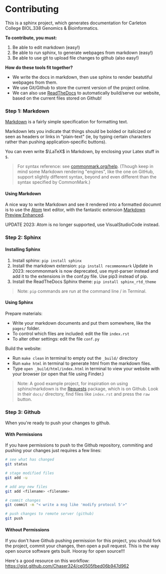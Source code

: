 # Contributing

This is a sphinx project, which generates documentation for Carleton College BIOL.338 Genomics & Bioinformatics.

**To contribute, you must:**

1. Be able to edit markdown (easy!)
2. Be able to run sphinx, to generate webpages from markdown (easy!)
3. Be able to use git to upload file changes to github (also easy!)

**How do these tools fit together?**

- We write the docs in markdown, then use sphinx to render beatutiful webpages from them.
- We use Git/Github to store the current version of the project online.
- We can also use [ReadTheDocs](https://readthedocs.org/) to automatically build/serve our website, based on the current files stored on Github!

### Step 1: Markdown

[Markdown](http://commonmark.org) is a fairly simple specification for formatting text.

Markdown lets you indicate that things should be bolded or italicized or seen as headers or links in "plain-text" (ie, by typing certain characters rather than pushing application-specific buttons).

You can even write $\LaTeX$ in Markdown, by enclosing your Latex stuff in `$`.

> For syntax reference: see [commonmark.org/help](http://commonmark.org/help/). (Though keep in mind some Markdown rendering "engines", like the one on GitHub, support slightly different syntax, beyond and even different than the syntax specified by CommonMark.)


#### Using Markdown

A nice way to write Markdown and see it rendered into a formatted documnt is to use the [Atom](https://atom.io/) text editor, with the fantastic extension [Markdown Preview Enhanced](https://shd101wyy.github.io/markdown-preview-enhanced/#/).

UPDATE 2023: Atom is no longer supported, use VisualStudioCode instead.


### Step 2: Sphinx

#### Installing Sphinx

1. Install sphinx: `pip install sphinx`
2. Install the markdown extension: `pip install recommonmark`
    Update in 2023: recommonmark is now deprecated, use myst-parser instead and add it to the extensions in the conf.py file. Use pip3 instead of pip.
3. Install the ReadTheDocs Sphinx theme: `pip install sphinx_rtd_theme`

> Note: `pip` commands are run at the command line / in Terminal.

#### Using Sphinx

Prepare materials:
- Write your markdown documents and put them somewhere, like the `pages/` folder.
- To control which files are included: edit the file `index.rst`
- To alter other settings: edit the file `conf.py`

Build the website:
- Run `make clean` in terminal to empty out the `_build/` directory
- Run `make html` in terminal to generate html from the markdown files.
- Type `open _build/html/index.html` in terminal to view your website with your browser (or open that file using Finder.)

> Note: A good example project, for inspiration on using sphinx/markdown is the [Requests](https://github.com/requests/requests) package, which is on Github. Look in their `docs/` directory, find files like `index.rst` and press the `raw` button.


### Step 3: Github

When you're ready to push your changes to github.

#### With Permissions

If you have permissions to push to the Github repository, commiting and pushing your changes just requires a few lines:

```bash
# see what has changed
git status

# stage modified files
git add -u

# add any new files
git add <filename> <filename>

# commit changes
git commit -m "< write a msg like 'modify protocol 5'>"

# push changes to remote server (github)
git push
```

#### Without Permissions

If you don't have Github pushing permission for this project, you should fork the project, commit your changes, then open a pull request. This is the way open source software gets built. Hooray for open source!!!

Here's a good resource on this workflow:
https://gist.github.com/Chaser324/ce0505fbed06b947d962